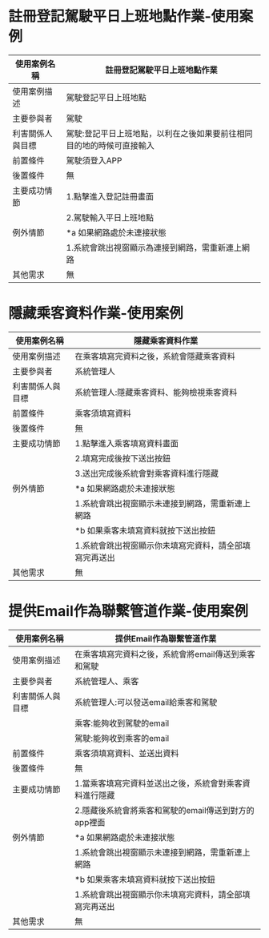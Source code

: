 # 註冊登記駕駛平日上班地點作業-使用案例
| 使用案例名稱 | 註冊登記駕駛平日上班地點作業 |
| ----- | ----- |
| 使用案例描述 | 駕駛登記平日上班地點 |
| 主要參與者 | 駕駛 |
| 利害關係人與目標 | 駕駛:登記平日上班地點，以利在之後如果要前往相同目的地的時候可直接輸入 |
| 前置條件 | 駕駛須登入APP |
| 後置條件 | 無 |
| 主要成功情節 | 1.點擊進入登記註冊畫面 |
|   | 2.駕駛輸入平日上班地點 |
| 例外情節 | *a 如果網路處於未連接狀態 |
|   | 1.系統會跳出視窗顯示為連接到網路，需重新連上網路 |
| 其他需求 | 無 |

# 隱藏乘客資料作業-使用案例
| 使用案例名稱 | 隱藏乘客資料作業 |
| ----- | ----- |
| 使用案例描述 | 在乘客填寫完資料之後，系統會隱藏乘客資料 |
| 主要參與者 | 系統管理人 |
| 利害關係人與目標 | 系統管理人:隱藏乘客資料、能夠檢視乘客資料 |
| 前置條件 | 乘客須填寫資料 |
| 後置條件 | 無 |
| 主要成功情節 | 1.點擊進入乘客填寫資料畫面 |
|   | 2.填寫完成後按下送出按鈕 |
|   | 3.送出完成後系統會對乘客資料進行隱藏 |
| 例外情節 | *a 如果網路處於未連接狀態 |
|   | 1.系統會跳出視窗顯示未連接到網路，需重新連上網路 |
|   | *b 如果乘客未填寫資料就按下送出按鈕 |
|   | 1.系統會跳出視窗顯示你未填寫完資料，請全部填寫完再送出 |
| 其他需求 | 無 |

# 提供Email作為聯繫管道作業-使用案例
| 使用案例名稱 | 提供Email作為聯繫管道作業 |
| ----- | ----- |
| 使用案例描述 | 在乘客填寫完資料之後，系統會將email傳送到乘客和駕駛 |
| 主要參與者 | 系統管理人、乘客 |
| 利害關係人與目標 | 系統管理人:可以發送email給乘客和駕駛 |
|  | 乘客:能夠收到駕駛的email |
|  | 駕駛:能夠收到乘客的email |
| 前置條件 | 乘客須填寫資料、並送出資料 |
| 後置條件 | 無 |
| 主要成功情節 | 1.當乘客填寫完資料並送出之後，系統會對乘客資料進行隱藏 |
|   | 2.隱藏後系統會將乘客和駕駛的email傳送到對方的app裡面 |
| 例外情節 | *a 如果網路處於未連接狀態 |
|   | 1.系統會跳出視窗顯示未連接到網路，需重新連上網路 |
|   | *b 如果乘客未填寫資料就按下送出按鈕 |
|   | 1.系統會跳出視窗顯示你未填寫完資料，請全部填寫完再送出 |
| 其他需求 | 無 |